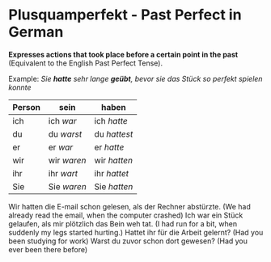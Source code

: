 # Plusquamperfekt - Past Perfect in German

**Expresses actions that took place before a certain point in the past** (Equivalent to the English Past Perfect Tense).

Example:
_Sie __hatte__ sehr lange __geübt__, bevor sie das Stück so perfekt spielen konnte_

| Person | sein      | haben      |
|--------|-----------|------------|
|ich     |ich _war_  |ich _hatte_ |
|du      |du _warst_ |du _hattest_|
|er      |er _war_   |er _hatte_  |
|wir     |wir _waren_|wir _hatten_|
|ihr     |ihr _wart_ |ihr _hattet_|
|Sie     |Sie _waren_|Sie _hatten_|

Wir hatten die E-mail schon gelesen, als der Rechner abstürzte. (We had already read the email, when the computer crashed)
Ich war ein Stück gelaufen, als mir plötzlich das Bein weh tat. (I had run for a bit, when suddenly my legs started hurting.)
Hattet ihr für die Arbeit gelernt? (Had you been studying for work)
Warst du zuvor schon dort gewesen? (Had you ever been there before)
